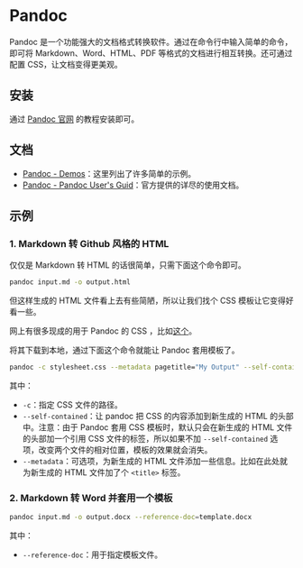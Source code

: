 # Pandoc

Pandoc 是一个功能强大的文档格式转换软件。通过在命令行中输入简单的命令，即可将 Markdown、Word、HTML、PDF 等格式的文档进行相互转换。还可通过配置 CSS，让文档变得更美观。

## 安装

通过 [Pandoc 官网](https://www.pandoc.org/installing.html) 的教程安装即可。

## 文档

- [Pandoc - Demos](https://pandoc.org/demos.html)：这里列出了许多简单的示例。
- [Pandoc - Pandoc User's Guid](https://pandoc.org/MANUAL.html)：官方提供的详尽的使用文档。

## 示例

### 1. Markdown 转 Github 风格的 HTML

仅仅是 Markdown 转 HTML 的话很简单，只需下面这个命令即可。

````bash
pandoc input.md -o output.html
````

但这样生成的 HTML 文件看上去有些简陋，所以让我们找个 CSS 模板让它变得好看一些。

网上有很多现成的用于 Pandoc 的 CSS ，比如[这个](https://gist.github.com/forivall/7d5a304a8c3c809f0ba96884a7cf9d7e)。

将其下载到本地，通过下面这个命令就能让 Pandoc 套用模板了。

````bash
pandoc -c stylesheet.css --metadata pagetitle="My Output" --self-contained input.md -o output.html
````

其中：

- ``-c``：指定 CSS 文件的路径。
- ``--self-contained``：让 pandoc 把 CSS 的内容添加到新生成的 HTML 的头部中。注意：由于 Pandoc 套用 CSS 模板时，默认只会在新生成的 HTML 文件的头部加一个引用 CSS 文件的标签，所以如果不加 ``--self-contained`` 选项，改变两个文件的相对位置，模板的效果就会消失。
- ``--metadata``：可选项，为新生成的 HTML 文件添加一些信息。比如在此处就为新生成的 HTML 文件加了个 ``<title>`` 标签。

### 2. Markdown 转 Word 并套用一个模板

````bash
pandoc input.md -o output.docx --reference-doc=template.docx
````

其中：

- ``--reference-doc``：用于指定模板文件。
